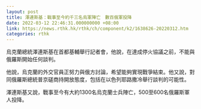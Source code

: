 ```yaml
---
layout: post
title: 澤連斯基：戰事至今約千三名烏軍陣亡　數百俄軍投降
date: 2022-03-12 22:46:31.000000000 +08:00
link: https://news.rthk.hk/rthk/ch/component/k2/1638626-20220312.htm
categories: rthk
---
```


烏克蘭總統澤連斯基在首都基輔舉行記者會，他說，在達成停火協議之前，不能與俄羅斯開始任何談判。

他說，烏克蘭的外交官員正努力與俄方討論，希望能夠實現戰爭結束。他又說，對同俄羅斯總統普京磋商持開放態度，包括在以色列耶路撒冷舉行談判的可能性。

澤連斯基又說，戰事至今有大約1300名烏克蘭士兵陣亡，500至600名俄羅斯軍人投降。
